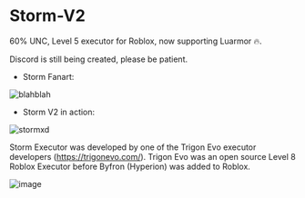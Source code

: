 # Storm-V2
60% UNC, Level 5 executor for Roblox, now supporting Luarmor 🔥.

Discord is still being created, please be patient.

- Storm Fanart:
  
![blahblah](https://github.com/kryyptonn/Storm-V2/assets/170441037/f4be255b-97c6-416c-8b0e-bcb30792229d)


- Storm V2 in action:
  
![stormxd](https://github.com/kryyptonn/Storm-V2/assets/170441037/53e13bb1-f398-4ba8-9dcd-6f4edb2a6e64)

Storm Executor was developed by one of the Trigon Evo executor developers (https://trigonevo.com/). Trigon Evo was an open source Level 8 Roblox Executor before Byfron (Hyperion) was added to Roblox.

![image](https://github.com/kryyptonn/Storm-V2/assets/170441037/af7b9ef7-a13a-4213-a418-7a14d3cda354)
